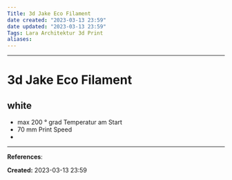 ```yaml
---
Title: 3d Jake Eco Filament
date created: "2023-03-13 23:59" 
date updated: "2023-03-13 23:59" 
Tags: Lara Architektur 3d Print
aliases:
---
```

___
# 3d Jake Eco Filament

## white
- max 200 ° grad Temperatur am Start 
- 70 mm  Print Speed
- 
___
**References**:

**Created:** 2023-03-13 23:59